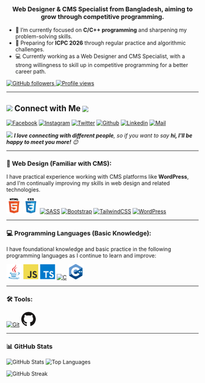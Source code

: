 <h3 align="center">Web Designer & CMS Specialist from Bangladesh, aiming to grow through competitive programming.</h3>

- 🌱 I’m currently focused on **C/C++ programming** and sharpening my problem-solving skills.  
- 🎯 Preparing for **ICPC 2026** through regular practice and algorithmic challenges.  
- 💻 Currently working as a Web Designer and CMS Specialist, with a strong willingness to skill up in competitive programming for a better career path.

<p align="left">
  <a href="https://github.com/Mehedi-Hasan-Himel" target="_blank">
    <img alt="GitHub followers" src="https://img.shields.io/github/followers/Mehedi-Hasan-Himel?label=Github&style=flat">
  </a>
  <a href="https://github.com/Mehedi-Hasan-Himel" target="_blank">
    <img src="https://komarev.com/ghpvc/?username=Mehedi-Hasan-Himel&label=Profile%20views&color=0e75b6&style=flat" alt="Profile views" />
  </a>
</p>

---

## <img src="https://media.giphy.com/media/5WJ6SOKeNKrSzblU4R/giphy.gif" width="25"> Connect with Me <img align="center" src="https://github.com/rajput2107/rajput2107/blob/master/Assets/Handshake.gif" height="33px" />

[![Facebook](https://img.shields.io/badge/Facebook-1877F2?style=for-the-badge&logo=facebook&logoColor=white)](https://www.facebook.com/mehedi.hasan.himel.jsx/)
[![Instagram](https://img.shields.io/badge/Instagram-E4405F?style=for-the-badge&logo=instagram&logoColor=white)](https://www.instagram.com/mehedi_hasan_himel.js/)
[![Twitter](https://img.shields.io/badge/Twitter-1DA1F2?style=for-the-badge&logo=twitter&logoColor=white)](https://twitter.com/HIMEL_JS)
[![Github](https://img.shields.io/badge/GitHub-100000?style=for-the-badge&logo=github&logoColor=white)](https://github.com/Mehedi-Hasan-Himel)
[![Linkedin](https://img.shields.io/badge/LinkedIn-0077B5?style=for-the-badge&logo=linkedin&logoColor=white)](https://www.linkedin.com/in/mehedi-hasan-himel/)
[![Mail](https://img.shields.io/badge/Gmail-D14836?style=for-the-badge&logo=gmail&logoColor=white)](mailto:contact.mehedi.hasan.himel@gmail.com)

<img src="https://media.giphy.com/media/LnQjpWaON8nhr21vNW/giphy.gif" width="60"> <em><b>I love connecting with different people</b>, so if you want to say <b>hi, I'll be happy to meet you more!</b> 😊</em>

---

### 🎨 Web Design (Familiar with CMS):
I have practical experience working with CMS platforms like **WordPress**, and I'm continually improving my skills in web design and related technologies.

<p align="left">
  <a href="https://www.w3.org/html/" target="_blank"><img src="https://raw.githubusercontent.com/devicons/devicon/master/icons/html5/html5-original-wordmark.svg" alt="HTML" width="40" height="40"/></a>
  <a href="https://www.w3schools.com/css/" target="_blank"><img src="https://raw.githubusercontent.com/devicons/devicon/master/icons/css3/css3-original-wordmark.svg" alt="CSS" width="40" height="40"/></a>
  <a href="https://sass-lang.com/" target="_blank"><img src="https://www.vectorlogo.zone/logos/sass-lang/sass-lang-icon.svg" alt="SASS" width="40" height="40"/></a>
  <a href="https://getbootstrap.com" target="_blank"><img src="https://getbootstrap.com/docs/5.3/assets/brand/bootstrap-logo-shadow.png" alt="Bootstrap" width="40" height="40"/></a>
  <a href="https://tailwindcss.com/" target="_blank"><img src="https://www.vectorlogo.zone/logos/tailwindcss/tailwindcss-icon.svg" alt="TailwindCSS" width="40" height="40"/></a>
  <a href="https://wordpress.org/" target="_blank"><img src="https://s.w.org/about/images/logos/wordpress-logo-notext-rgb.png" alt="WordPress" width="40" height="40"/></a>
</p>

---

### 💻 Programming Languages (Basic Knowledge):
<p>I have foundational knowledge and basic practice in the following programming languages as I continue to learn and improve:</p>

<p align="left">
  <a href="https://www.java.com/" target="_blank"><img src="https://raw.githubusercontent.com/devicons/devicon/master/icons/java/java-original.svg" alt="Java" width="40" height="40"/></a>
  <a href="https://developer.mozilla.org/en-US/docs/Web/JavaScript" target="_blank"><img src="https://raw.githubusercontent.com/devicons/devicon/master/icons/javascript/javascript-original.svg" alt="JavaScript" width="40" height="40"/></a>
  <a href="https://www.typescriptlang.org/" target="_blank"><img src="https://raw.githubusercontent.com/devicons/devicon/master/icons/typescript/typescript-original.svg" alt="TypeScript" width="40" height="40"/></a>
  <a href="https://en.wikipedia.org/wiki/C_(programming_language)" target="_blank"><img src="https://upload.wikimedia.org/wikipedia/commons/1/19/C_Logo.png" alt="C" width="40" height="40"/></a>
  <a href="https://isocpp.org/" target="_blank"><img src="https://raw.githubusercontent.com/devicons/devicon/master/icons/cplusplus/cplusplus-original.svg" alt="C++" width="40" height="40"/></a>
</p>

---

### 🛠️ Tools:
<p align="left">
  <a href="https://git-scm.com/" target="_blank"><img src="https://www.vectorlogo.zone/logos/git-scm/git-scm-icon.svg" alt="Git" width="40" height="40"/></a>
  <a href="https://github.com/" target="_blank"><img src="https://raw.githubusercontent.com/devicons/devicon/master/icons/github/github-original.svg" alt="GitHub" width="40" height="40"/></a>
</p>

---

### 📊 GitHub Stats
<p align="left">
  <img height="180px" src="https://github-readme-stats.vercel.app/api?username=Mehedi-Hasan-Himel&show_icons=true&theme=tokyonight" alt="GitHub Stats"/>
  <img height="180px" src="https://github-readme-stats.vercel.app/api/top-langs/?username=Mehedi-Hasan-Himel&layout=compact&theme=tokyonight" alt="Top Languages"/>
</p>
<p align="left">
  <img src="http://github-readme-streak-stats.herokuapp.com?user=Mehedi-Hasan-Himel&theme=tokyonight&hide_border=false" alt="GitHub Streak"/>
</p>

